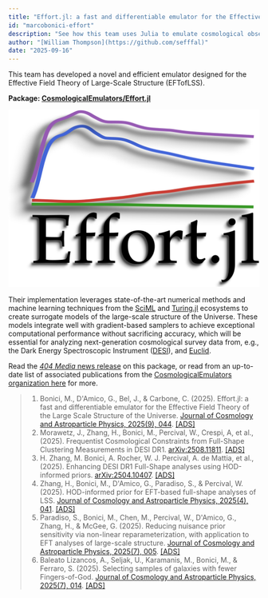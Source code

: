```yaml
---
title: "Effort.jl: a fast and differentiable emulator for the Effective Field Theory of the Large Scale Structure of the Universe"
id: "marcobonici-effort"
description: "See how this team uses Julia to emulate cosmological observables at the largest scales."
author: "[William Thompson](https://github.com/sefffal)"
date: "2025-09-16"
---
```


This team has developed a novel and efficient emulator designed for the Effective Field Theory of Large-Scale Structure (EFTofLSS).

**Package: [CosmologicalEmulators/Effort.jl](https://github.com/sefffal/Octofitter.jl)**

![image](https://raw.githubusercontent.com/CosmologicalEmulators/Effort.jl/refs/heads/main/docs/src/assets/logo.svg)

Their implementation leverages state-of-the-art numerical methods and machine learning techniques from the [SciML](https://sciml.ai/) and [Turing.jl](https://turinglang.org/) ecosystems to create surrogate models of the large-scale structure of the Universe. These models integrate well with gradient-based samplers to achieve exceptional computational performance without sacrificing accuracy, which will be essential for analyzing next-generation cosmological survey data from, e.g., the Dark Energy Spectroscopic Instrument ([DESI](https://www.desi.lbl.gov/)), and [Euclid](https://www.esa.int/Science_Exploration/Space_Science/Euclid).

Read the [_404 Media_ news release](https://www.404media.co/a-vast-cosmic-web-connects-the-universe-really-now-we-can-emulate-it/) on this package, or read from an up-to-date list of associated publications from the [CosmologicalEmulators organization here](https://github.com/CosmologicalEmulators#publications) for more.

> 1. Bonici, M., D'Amico, G., Bel, J., & Carbone, C. (2025). Effort.jl: a fast and differentiable emulator for the Effective Field Theory of the Large Scale Structure of the Universe. [Journal of Cosmology and Astroparticle Physics, 2025(9), 044](https://iopscience.iop.org/article/10.1088/1475-7516/2025/09/044?ref=404media.co). [[ADS]](https://ui.adsabs.harvard.edu/abs/2025JCAP...09..044B/abstract)
> 2. Morawetz, J., Zhang, H., Bonici, M., Percival, W., Crespi, A, et al., (2025). Frequentist Cosmological Constraints from Full-Shape Clustering Measurements in DESI DR1. [arXiv:2508.11811](https://arxiv.org/abs/2508.11811). [[ADS]](https://ui.adsabs.harvard.edu/abs/2025arXiv250811811M/abstract)
> 3. H. Zhang, M. Bonici, A. Rocher, W. J. Percival, A. de Mattia, et al., (2025). Enhancing DESI DR1 Full-Shape analyses using HOD-informed priors. [arXiv:2504.10407](https://arxiv.org/abs/2504.10407). [[ADS]](https://ui.adsabs.harvard.edu/abs/2025arXiv250410407Z/abstract)
> 4. Zhang, H., Bonici, M., D'Amico, G., Paradiso, S., & Percival, W. (2025). HOD-informed prior for EFT-based full-shape analyses of LSS. [Journal of Cosmology and Astroparticle Physics, 2025(4), 041](https://iopscience.iop.org/article/10.1088/1475-7516/2025/04/041). [[ADS]](https://ui.adsabs.harvard.edu/abs/2025arXiv250410407Z/abstract)
> 5. Paradiso, S., Bonici, M., Chen, M., Percival, W., D'Amico, G., Zhang, H., & McGee, G. (2025). Reducing nuisance prior sensitivity via non-linear reparameterization, with application to EFT analyses of large-scale structure. [Journal of Cosmology and Astroparticle Physics, 2025(7), 005](https://iopscience.iop.org/article/10.1088/1475-7516/2025/07/005). [[ADS]](https://ui.adsabs.harvard.edu/abs/2025JCAP...07..005P/abstract)
> 6. Baleato Lizancos, A., Seljak, U., Karamanis, M., Bonici, M., & Ferraro, S. (2025). Selecting samples of galaxies with fewer Fingers-of-God. [Journal of Cosmology and Astroparticle Physics, 2025(7), 014](https://iopscience.iop.org/article/10.1088/1475-7516/2025/07/014). [[ADS]](https://ui.adsabs.harvard.edu/abs/2025JCAP...07..014B/abstract)

